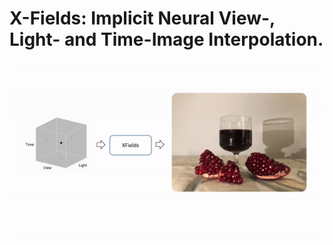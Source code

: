 # X-Fields: Implicit Neural View-, Light- and Time-Image Interpolation.
<img src = "img/teaser.gif" width="1000">
